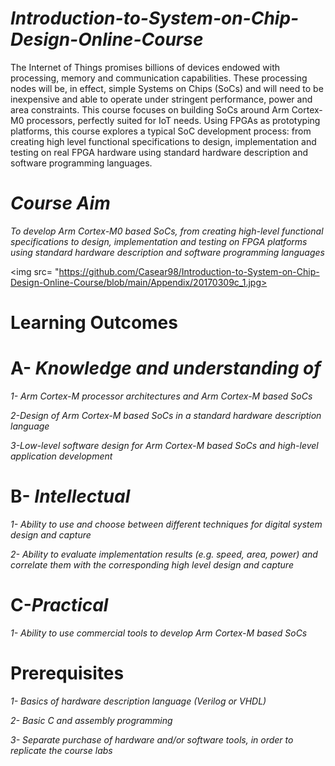 # *Introduction-to-System-on-Chip-Design-Online-Course*

The Internet of Things promises billions of devices endowed with processing, memory and communication capabilities. These processing nodes will be, in effect, simple Systems on Chips (SoCs) and will need to be inexpensive and able to operate under stringent performance, power and area constraints. This course focuses on building SoCs around Arm Cortex-M0 processors, perfectly suited for IoT needs. Using FPGAs as prototyping platforms, this course explores a typical SoC development process: from creating high level functional specifications to design, implementation and testing on real FPGA hardware using standard hardware description and software programming languages.


# *Course Aim*
*To develop Arm Cortex-M0 based SoCs, from creating high-level functional specifications to design, implementation and testing on FPGA platforms using standard hardware description and software programming languages*

 <img src= "https://github.com/Casear98/Introduction-to-System-on-Chip-Design-Online-Course/blob/main/Appendix/20170309c_1.jpg>

# Learning Outcomes

# A- *Knowledge and understanding of*

*1- Arm Cortex-M processor architectures and Arm Cortex-M based SoCs*

*2-Design of Arm Cortex-M based SoCs in a standard hardware description language*

*3-Low-level software design for Arm Cortex-M based SoCs and high-level application development*

# B- *Intellectual*

*1- Ability to use and choose between different techniques for digital system design and capture*

*2- Ability to evaluate implementation results (e.g. speed, area, power) and correlate them with the corresponding high level design and capture*

# C-*Practical*

*1- Ability to use commercial tools to develop Arm Cortex-M based SoCs*

# Prerequisites

*1- Basics of hardware description language (Verilog or VHDL)*

*2- Basic C and assembly programming*

*3- Separate purchase of hardware and/or software tools, in order to replicate the course labs*
